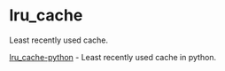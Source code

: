 # lru_cache

Least recently used cache.

<a href="lru_cache-python">lru_cache-python</a> - Least recently used cache in python.
